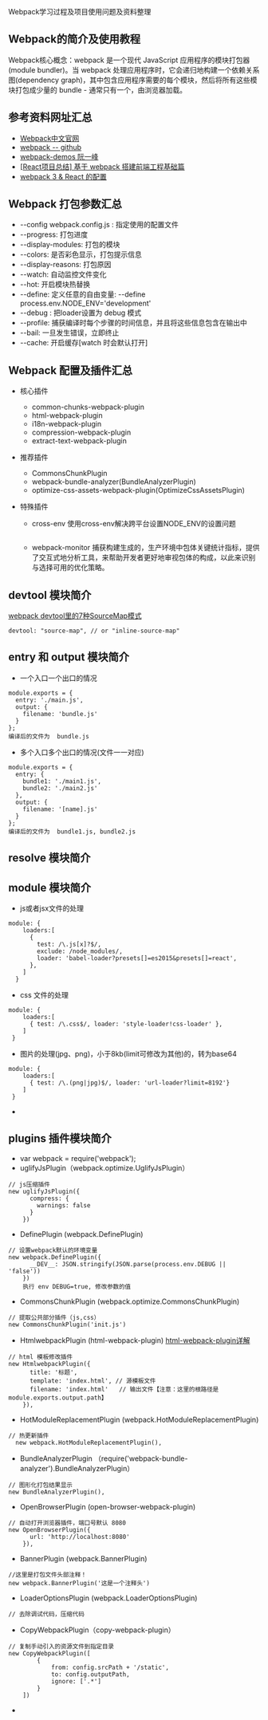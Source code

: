 Webpack学习过程及项目使用问题及资料整理
## Webpack的简介及使用教程
 
Webpack核心概念：webpack 是一个现代 JavaScript 应用程序的模块打包器(module bundler)。当 webpack 处理应用程序时，它会递归地构建一个依赖关系图(dependency graph)，其中包含应用程序需要的每个模块，然后将所有这些模块打包成少量的 bundle - 通常只有一个，由浏览器加载。

## 参考资料网址汇总
- [Webpack中文官网](https://doc.webpack-china.org)
- [webpack -- github](https://github.com/webpack/webpack)
- [webpack-demos 阮一峰](https://github.com/ruanyf/webpack-demos)
- [[React项目总结] 基于 webpack 搭建前端工程基础篇](https://github.com/chenbin92/react-redux-webpack-starter/issues/1)
- [webpack 3 & React 的配置](http://www.cnblogs.com/likeFlyingFish/p/7399704.html?utm_source=tuicool&utm_medium=referral)

## Webpack 打包参数汇总
- --config webpack.config.js : 指定使用的配置文件
- --progress: 打包进度
- --display-modules: 打包的模块
- --colors: 是否彩色显示，打包提示信息
- --display-reasons: 打包原因
- --watch: 自动监控文件变化
- --hot: 开启模块热替换
- --define: 定义任意的自由变量: --define process.env.NODE_ENV='development'
- --debug : 把loader设置为 debug 模式
- --profile: 捕获编译时每个步骤的时间信息，并且将这些信息包含在输出中
- --bail: 一旦发生错误，立即终止
- --cache: 开启缓存[watch 时会默认打开]


## Webpack 配置及插件汇总
- 核心插件
	- common-chunks-webpack-plugin
	- html-webpack-plugin
	- i18n-webpack-plugin
	- compression-webpack-plugin
	- extract-text-webpack-plugin
- 推荐插件
	- CommonsChunkPlugin
	- webpack-bundle-analyzer(BundleAnalyzerPlugin)
	- optimize-css-assets-webpack-plugin(OptimizeCssAssetsPlugin)


- 特殊插件
	- cross-env  使用cross-env解决跨平台设置NODE_ENV的设置问题 
	
	```
	
	```
	
	- webpack-monitor 捕获构建生成的，生产环境中包体关键统计指标，提供了交互式地分析工具，来帮助开发者更好地审视包体的构成，以此来识别与选择可用的优化策略。

## devtool 模块简介
[webpack devtool里的7种SourceMap模式](https://juejin.im/post/58293502a0bb9f005767ba2f)

```
devtool: "source-map", // or "inline-source-map"
```

## entry 和 output 模块简介	
- 一个入口一个出口的情况

```
module.exports = {
  entry: './main.js',
  output: {
    filename: 'bundle.js'
  }
};
编译后的文件为  bundle.js
```
- 多个入口多个出口的情况(文件一一对应)

```
module.exports = {
  entry: {
    bundle1: './main1.js',
    bundle2: './main2.js'
  },
  output: {
    filename: '[name].js'
  }
};
编译后的文件为  bundle1.js, bundle2.js
```	
## resolve 模块简介


## module 模块简介
- js或者jsx文件的处理

```
module: {
    loaders:[
      {
        test: /\.js[x]?$/,
        exclude: /node_modules/,
        loader: 'babel-loader?presets[]=es2015&presets[]=react',
      },
    ]
  }
```
- css 文件的处理

```
module: {
    loaders:[
      { test: /\.css$/, loader: 'style-loader!css-loader' },
    ]
 }
```
- 图片的处理(jpg、png)，小于8kb(limit可修改为其他)的，转为base64

```
module: {
    loaders:[
      { test: /\.(png|jpg)$/, loader: 'url-loader?limit=8192'}
    ]
 }
```
- 

## plugins 插件模块简介
- var webpack = require('webpack');
- uglifyJsPlugin（webpack.optimize.UglifyJsPlugin）

```
// js压缩插件
new uglifyJsPlugin({
      compress: {
        warnings: false
      }
	})
```
- DefinePlugin (webpack.DefinePlugin)

```
// 设置webpack默认的环境变量
new webpack.DefinePlugin({
      __DEV__: JSON.stringify(JSON.parse(process.env.DEBUG || 'false'))
 	})
 	执行 env DEBUG=true, 修改参数的值
```
- CommonsChunkPlugin (webpack.optimize.CommonsChunkPlugin)

```
// 提取公共部分插件（js,css）
new CommonsChunkPlugin('init.js')
```
- HtmlwebpackPlugin (html-webpack-plugin) [html-webpack-plugin详解](http://www.cnblogs.com/wonyun/p/6030090.html)

```
// html 模板修改插件
new HtmlwebpackPlugin({
      title: '标题',
      template: 'index.html', // 源模板文件
      filename: 'index.html'   // 输出文件【注意：这里的根路径是module.exports.output.path】
    }),
```
- HotModuleReplacementPlugin (webpack.HotModuleReplacementPlugin)

```
// 热更新插件
  new webpack.HotModuleReplacementPlugin(),
```
- BundleAnalyzerPlugin （require('webpack-bundle-analyzer').BundleAnalyzerPlugin）

```
// 图形化打包结果显示
new BundleAnalyzerPlugin(), 
```
- OpenBrowserPlugin (open-browser-webpack-plugin)

```
// 自动打开浏览器插件，端口号默认 8080
new OpenBrowserPlugin({
      url: 'http://localhost:8080'
    }),
```
- BannerPlugin (webpack.BannerPlugin)

```
//这里是打包文件头部注释！
new webpack.BannerPlugin('这是一个注释头')
```
- LoaderOptionsPlugin (webpack.LoaderOptionsPlugin)

```
// 去除调试代码，压缩代码
```
- CopyWebpackPlugin（copy-webpack-plugin）

```
// 复制手动引入的资源文件到指定目录
new CopyWebpackPlugin([
        {
            from: config.srcPath + '/static',
            to: config.outputPath,
            ignore: ['.*']
        }
    ])
```
- 



